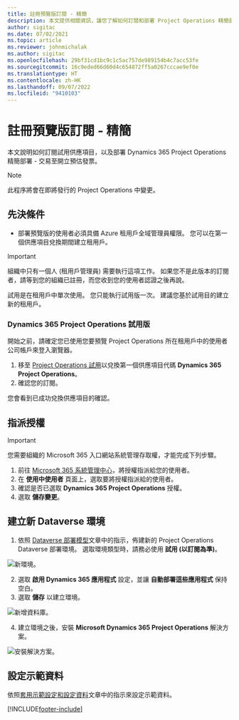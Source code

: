 ```yaml
---
title: 註冊預覽版訂閱 - 精簡
description: 本文提供相關資訊，讓您了解如何訂閱和部署 Project Operations 精簡部署 - 交易至開立預估發票。
author: sigitac
ms.date: 07/02/2021
ms.topic: article
ms.reviewer: johnmichalak
ms.author: sigitac
ms.openlocfilehash: 29bf31cd1bc9c1c5ac757de989154b4c7acc53fe
ms.sourcegitcommit: 16c9eded66d60d4c654872ff5a0267cccae9ef0e
ms.translationtype: HT
ms.contentlocale: zh-HK
ms.lasthandoff: 09/07/2022
ms.locfileid: "9410103"
---
```

# <a name="sign-up-for-a-preview-subscription---lite"></a>註冊預覽版訂閱 - 精簡 

本文說明如何訂閱試用供應項目，以及部署 Dynamics 365 Project Operations 精簡部署 - 交易至開立預估發票。

> [!NOTE]
> 此程序將會在即將發行的 Project Operations 中變更。

## <a name="prerequisites"></a>先決條件
- 部署預覽版的使用者必須具備 Azure 租用戶全域管理員權限。 您可以在第一個供應項目兌換期間建立租用戶。

> [!IMPORTANT]
> 組織中只有一個人 (租用戶管理員) 需要執行這項工作。 如果您不是此版本的訂閱者，請等到您的組織已註冊，而您收到您的使用者認證之後再說。
> 
> 試用是在租用戶中單次使用。 您只能執行試用版一次。 建議您基於試用目的建立新的租用戶。

### <a name="dynamics-365-project-operations-trial"></a>Dynamics 365 Project Operations 試用版 

開始之前，請確定您已使用您要預覽 Project Operations 所在租用戶中的使用者公司帳戶來登入瀏覽器。

1. 移至 [Project Operations 試用](https://aka.ms/try-po)以兌換第一個供應項目代碼 **Dynamics 365 Project Operations**。
2. 確認您的訂閱。

  您會看到已成功兌換供應項目的確認。

## <a name="assign-licenses"></a>指派授權

> [!IMPORTANT]
> 您需要組織的 Microsoft 365 入口網站系統管理存取權，才能完成下列步驟。


1. 前往 [Microsoft 365 系統管理中心](https://portal.office.com/)，將授權指派給您的使用者。
2. 在 **使用中使用者** 頁面上，選取要將授權指派給的使用者。
3. 確認是否已選取 **Dynamics 365 Project Operations** 授權。 
4. 選取 **儲存變更**。

## <a name="create-a-new-dataverse-environment"></a>建立新 Dataverse 環境

1. 依照 [Dataverse 部署模型](lite-deployment.md)文章中的指示，佈建新的 Project Operations Dataverse 部署環境。 選取環境類型時，請務必使用 **試用 (以訂閱為準)**。

  ![新環境。](./media/19CreateEnvironment.png)

2. 選取 **啟用 Dynamics 365 應用程式** 設定，並讓 **自動部署這些應用程式** 保持空白。  
3. 選取 **儲存** 以建立環境。

  ![新增資料庫。](./media/20CreateEnvironment1.png)

4. 建立環境之後，安裝 **Microsoft Dynamics 365 Project Operations** 解決方案。 

![安裝解決方案。](./media/21InstallSolution.png)

## <a name="set-up-demo-data"></a>設定示範資料

依照[套用示範設定和設定資料](lite-apply-demo-setup-config-data.md)文章中的指示來設定示範資料。


[!INCLUDE[footer-include](../includes/footer-banner.md)]
